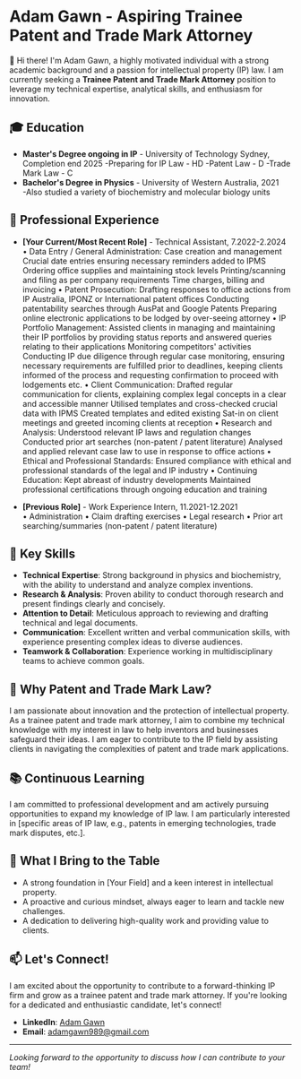 # Adam Gawn - Aspiring Trainee Patent and Trade Mark Attorney

👋 Hi there! I'm Adam Gawn, a highly motivated individual with a strong academic background and a passion for intellectual property (IP) law. I am currently seeking a **Trainee Patent and Trade Mark Attorney** position to leverage my technical expertise, analytical skills, and enthusiasm for innovation.

## 🎓 Education
- **Master's Degree ongoing in IP** - University of Technology Sydney, Completion end 2025
   -Preparing for IP Law - HD
   -Patent Law - D
   -Trade Mark Law - C
- **Bachelor's Degree in Physics** - University of Western Australia, 2021  
   -Also studied a variety of biochemistry and molecular biology units

## 💼 Professional Experience
- **[Your Current/Most Recent Role]** - Technical Assistant, 7.2022-2.2024 
• Data Entry / General Administration:
Case creation and management
Crucial date entries ensuring necessary reminders added to IPMS
Ordering office supplies and maintaining stock levels
Printing/scanning and filing as per company requirements
Time charges, billing and invoicing
 • Patent Prosecution: 
Drafting responses to office actions from IP Australia, IPONZ or International patent offices
Conducting patentability searches through AusPat and Google Patents
Preparing online electronic applications to be lodged by over-seeing attorney
• IP Portfolio Management: 
Assisted clients in managing and maintaining their IP portfolios by providing status reports and answered queries relating to their applications
Monitoring competitors' activities
Conducting IP due diligence through regular case monitoring, ensuring necessary requirements are fulfilled prior to deadlines, keeping clients informed of the process and requesting confirmation to proceed with lodgements etc.
• Client Communication: 
Drafted regular communication for clients, explaining complex legal concepts in a clear and accessible manner
Utilised templates and cross-checked crucial data with IPMS
Created templates and edited existing
Sat-in on client meetings and greeted incoming clients at reception
• Research and Analysis: 
Understood relevant IP laws and regulation changes
Conducted prior art searches (non-patent / patent literature)
Analysed and applied relevant case law to use in response to office actions
• Ethical and Professional Standards: 
Ensured compliance with ethical and professional standards of the legal and IP industry
• Continuing Education: 
Kept abreast of industry developments
Maintained professional certifications through ongoing education and training

- **[Previous Role]** - Work Experience Intern, 11.2021-12.2021  
• Administration
• Claim drafting exercises
• Legal research
• Prior art searching/summaries (non-patent / patent literature)


## 🔑 Key Skills
- **Technical Expertise**: Strong background in physics and biochemistry, with the ability to understand and analyze complex inventions.
- **Research & Analysis**: Proven ability to conduct thorough research and present findings clearly and concisely.
- **Attention to Detail**: Meticulous approach to reviewing and drafting technical and legal documents.
- **Communication**: Excellent written and verbal communication skills, with experience presenting complex ideas to diverse audiences.
- **Teamwork & Collaboration**: Experience working in multidisciplinary teams to achieve common goals.

## 🎯 Why Patent and Trade Mark Law?
I am passionate about innovation and the protection of intellectual property. As a trainee patent and trade mark attorney, I aim to combine my technical knowledge with my interest in law to help inventors and businesses safeguard their ideas. I am eager to contribute to the IP field by assisting clients in navigating the complexities of patent and trade mark applications.

## 📚 Continuous Learning
I am committed to professional development and am actively pursuing opportunities to expand my knowledge of IP law. I am particularly interested in [specific areas of IP law, e.g., patents in emerging technologies, trade mark disputes, etc.].

## 🌟 What I Bring to the Table
- A strong foundation in [Your Field] and a keen interest in intellectual property.
- A proactive and curious mindset, always eager to learn and tackle new challenges.
- A dedication to delivering high-quality work and providing value to clients.

## 📫 Let's Connect!
I am excited about the opportunity to contribute to a forward-thinking IP firm and grow as a trainee patent and trade mark attorney. If you're looking for a dedicated and enthusiastic candidate, let's connect!

- **LinkedIn**: [Adam Gawn](https://www.linkedin.com/in/adamgawn/?trk=opento_sprofile_details)
- **Email**: adamgawn989@gmail.com  

---

*Looking forward to the opportunity to discuss how I can contribute to your team!*